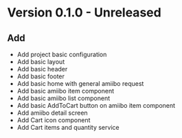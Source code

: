 # Version 0.1.0 - Unreleased

## Add

- Add project basic configuration
- Add basic layout
- Add basic header
- Add basic footer
- Add basic home with general amiibo request
- Add basic amiibo item component
- Add basic amiibo list component
- Add basic AddToCart button on amiibo item component
- Add amiibo detail screen
- Add Cart icon component
- Add Cart items and quantity service
